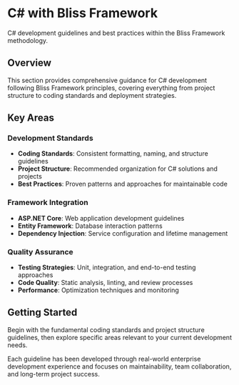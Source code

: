 # C# with Bliss Framework

C# development guidelines and best practices within the Bliss Framework methodology.

## Overview

This section provides comprehensive guidance for C# development following Bliss Framework principles, covering everything from project structure to coding standards and deployment strategies.

## Key Areas

### Development Standards
- **Coding Standards**: Consistent formatting, naming, and structure guidelines
- **Project Structure**: Recommended organization for C# solutions and projects
- **Best Practices**: Proven patterns and approaches for maintainable code

### Framework Integration
- **ASP.NET Core**: Web application development guidelines
- **Entity Framework**: Database interaction patterns
- **Dependency Injection**: Service configuration and lifetime management

### Quality Assurance
- **Testing Strategies**: Unit, integration, and end-to-end testing approaches
- **Code Quality**: Static analysis, linting, and review processes
- **Performance**: Optimization techniques and monitoring

## Getting Started

Begin with the fundamental coding standards and project structure guidelines, then explore specific areas relevant to your current development needs.

Each guideline has been developed through real-world enterprise development experience and focuses on maintainability, team collaboration, and long-term project success.